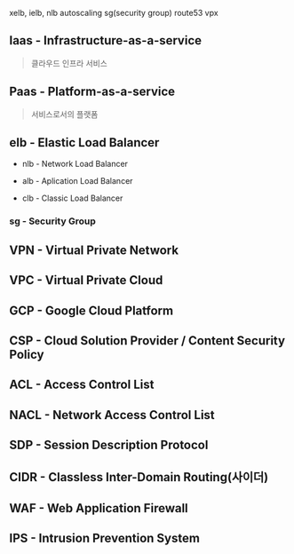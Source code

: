 xelb, ielb, nlb
autoscaling
sg(security group)
route53
vpx

## Iaas - Infrastructure-as-a-service
 
> 클라우드 인프라 서비스

## Paas - Platform-as-a-service

> 서비스로서의 플랫폼


## elb - Elastic Load Balancer

- nlb - Network Load Balancer

- alb - Aplication Load Balancer

- clb - Classic Load Balancer



### sg - Security Group


## VPN - Virtual Private Network

## VPC - Virtual Private Cloud

## GCP - Google Cloud Platform

## CSP - Cloud Solution Provider / Content Security Policy

## ACL - Access Control List

## NACL - Network Access Control List

## SDP - Session Description Protocol

## CIDR - Classless Inter-Domain Routing(사이더)

## WAF - Web Application Firewall

## IPS - Intrusion Prevention System






